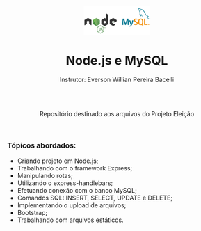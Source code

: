 <div align="center">
  <img src="https://github.com/Joao2007Pedro/PWII/blob/main/Projeto%20Elei%C3%A7%C3%A3o/logo.png" width="30%">
  <h1 style="border-bottom:none">Node.js e MySQL</h1>
  <p>Instrutor: Everson Willian Pereira Bacelli</p>
  
  <br>
  <br>
  <p>Repositório destinado aos arquivos do Projeto Eleição</p>
  <br>
  <div align="justify">
  <h3>Tópicos abordados:</h3>
  
   + Criando projeto em Node.js;
   + Trabalhando com o framework Express;
   + Manipulando rotas;
   + Utilizando o express-handlebars;
   + Efetuando conexão com o banco MySQL;
   + Comandos SQL: INSERT, SELECT, UPDATE e DELETE;
   + Implementando o upload de arquivos;
   + Bootstrap;
   + Trabalhando com arquivos estáticos.
